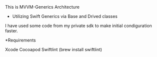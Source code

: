 This is MVVM-Generics Architecture
- Utilizing Swift Generics via Base and Drived classes 

I have used some code from my private sdk to make initial condiguration faster.

*Requirements

Xcode
Cocoapod
Swiftlint (brew install swiftlint)

